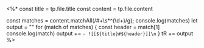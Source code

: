 <%*
const title = tp.file.title
const content = tp.file.content

const matches = content.matchAll(/\#+\s*\^(\d+)/g);
console.log(matches)
let output = ""
for (match of matches) {
	const header = match[1]
	console.log(match)
	output += `- ![[${title}#${header}]]\n`
}
tR += output
%>
